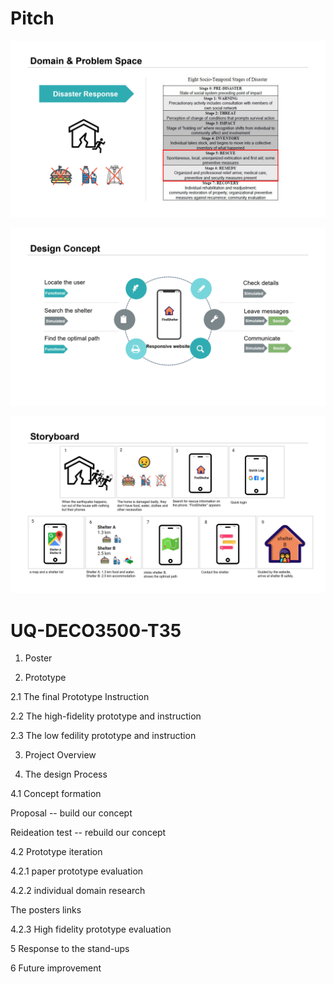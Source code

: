 # Pitch

![Pitch1](https://github.com/Noarrrr/UQ-DECO3500-T35/blob/pic_research/pitch1.jpg?raw=true)

![Pitch4](https://github.com/Noarrrr/UQ-DECO3500-T35/blob/pic_research/pitch4.jpg?raw=true)

![Pitch3](https://github.com/Noarrrr/UQ-DECO3500-T35/blob/pic_research/pitch3.jpg?raw=true)

# UQ-DECO3500-T35
1. Poster

2. Prototype

2.1 The final Prototype
Instruction

2.2 The high-fidelity prototype and instruction

2.3 The low fedility prototype and instruction

3. Project Overview

4. The design Process

4.1 Concept formation

Proposal -- build our concept

Reideation test -- rebuild our concept

4.2 Prototype iteration

4.2.1 paper prototype evaluation

4.2.2 individual domain research

The posters links

4.2.3 High fidelity prototype evaluation

5 Response to the stand-ups

6 Future improvement
